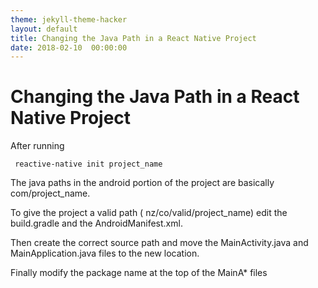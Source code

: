 ```yaml
---
theme: jekyll-theme-hacker
layout: default
title: Changing the Java Path in a React Native Project
date: 2018-02-10  00:00:00
---
```


# Changing the Java Path in a React Native Project

After running
```
 reactive-native init project_name
```

The java paths in the android portion of the project are basically com/project_name.

To give the project a valid path ( nz/co/valid/project_name) edit the build.gradle and the AndroidManifest.xml.

Then create the correct source path and move the MainActivity.java and MainApplication.java files to the new location.

Finally modify the package name at the top of the MainA* files
